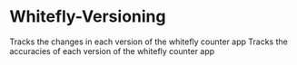 # Whitefly-Versioning
Tracks the changes in each version of the whitefly counter app
Tracks the accuracies of each version of the whitefly counter app
